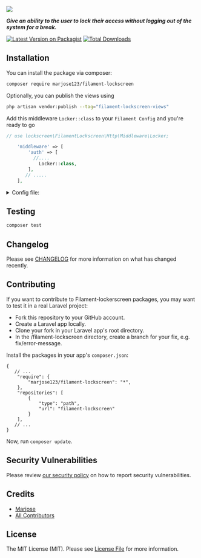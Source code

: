 ![](https://github.com/MarJose123/filament-lockscreen/blob/main/art/filament-lockscreen-1x.png)

**_Give an ability to the user to lock their access without logging out of the system for a break._**

[![Latest Version on Packagist](https://img.shields.io/packagist/v/marjose123/filament-lockscreen.svg?style=flat-square)](https://packagist.org/packages/marjose123/filament-lockscreen)
[![Total Downloads](https://img.shields.io/packagist/dt/marjose123/filament-lockscreen.svg?style=flat-square)](https://packagist.org/packages/marjose123/filament-lockscreen)

## Installation

You can install the package via composer:

```bash
composer require marjose123/filament-lockscreen
```

Optionally, you can publish the views using

```bash
php artisan vendor:publish --tag="filament-lockscreen-views"
```
Add this middleware `Locker::class` to your `Filament Config` and you're ready to go
```php
// use lockscreen\FilamentLockscreen\Http\Middleware\Locker;

    'middleware' => [
        'auth' => [
          //....
            Locker::class,
        ],
       // .....
    ],
```
<details>
<summary>Config file: </summary>

```php
return [

    /*
     *  Lock Screen Icon
     */
    'icon' => 'heroicon-s-lock-closed',

    /*
    | ------------------------------------------------------------------------------------------------
    |   Table Column Name
    | ------------------------------------------------------------------------------------------------
    | Change the table column name if your login authentication column is checking on a different field and not on the default field ('email and password') column of the table.
    */
    'table_columns' => [
        'account_username_field' => 'email',
        'account_password_field' => 'password',
    ],

    /* =======================================
     *   if `enable_redirect_to` is TRUE then after login, it will be redirected to the route setup under `redirect_route`
     */
    'enable_redirect_to' => false,
    'redirect_route' => 'filament.pages.dashboard',

    /* =======================================
    *   RATE LIMIT
     *  change to false the `enable_rate_limit` to disable preventing user to input after several login failure.
    */
    'rate_limit' => [
        'enable_rate_limit' => true,
        'rate_limit_max_count' => 5, // max count for failure login allowed.
        'force_logout' => false,
    ],
    /* =========================
    *  Path segmentation locking
    *  e.g., if the segment is enabled then locked_path = ['admin', 'employee']
    *  www.domain.com/admin/ <== Locked, because this segment path is added to the locked_path
    *  www.domain.com/employee/ <== Locked, because this segment path is added to the locked_path
    *  www.domain.com/portal/ <== unlocked and will not be checked by the locker middleware even if the user lock their screen
    *
    * Note: make sure your segment_needle and allowed path is aligned
    */
    'segment' => [
        'specific_path_only' => false, // if false, then all the request will be blocked by the locker and will be redirected to the authentication page
        'segment_needle' => 1, // see the https://laravel.com/api/9.x/Illuminate/Http/Request.html#method_segment
        'locked_path' => [], //
    ],
];
```
</details>

## Testing

```bash
composer test
```

## Changelog

Please see [CHANGELOG](CHANGELOG.md) for more information on what has changed recently.

## Contributing

If you want to contribute to Filament-lockerscreen packages, you may want to test it in a real Laravel project:

* Fork this repository to your GitHub account.
* Create a Laravel app locally.
* Clone your fork in your Laravel app's root directory.
* In the /filament-lockscreen directory, create a branch for your fix, e.g. fix/error-message.

Install the packages in your app's `composer.json`:

```
{
   // ...
    "require": {
        "marjose123/filament-lockscreen": "*",
    },
    "repositories": [
        {
            "type": "path",
            "url": "filament-lockscreen"
        }
    ],
   // ...
}
```
Now, run `composer update`.

## Security Vulnerabilities

Please review [our security policy](../../security/policy) on how to report security vulnerabilities.

## Credits

- [Marjose](https://github.com/MarJose123)
- [All Contributors](../../contributors)

## License

The MIT License (MIT). Please see [License File](LICENSE.md) for more information.
